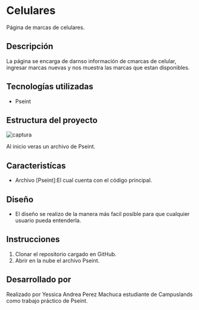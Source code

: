 # Celulares
Página de marcas de celulares.

## Descripción

La página se encarga de darnso información de cmarcas de celular, ingresar marcas nuevas y nos muestra las marcas que estan disponibles.

## Tecnologías utilizadas
* Pseint

## Estructura del proyecto

![captura](https://github.com/user-attachments/assets/8b0ef28e-32b1-446a-9c7f-79704b7563cc)

Al inicio veras un archivo de Pseint.

## Caracteristícas
* Archivo [Pseint]:El cual cuenta con el código principal.

## Diseño

* El diseño se realizo de la manera más facil posible para que cualquier usuario pueda entenderla.

## Instrucciones
1. Clonar el repositorio cargado en GitHub.
2. Abrir en la nube el archivo Pseint.

## Desarrollado por 

Realizado por Yessica Andrea Perez Machuca estudiante de Campuslands como trabajo práctico de Pseint.
